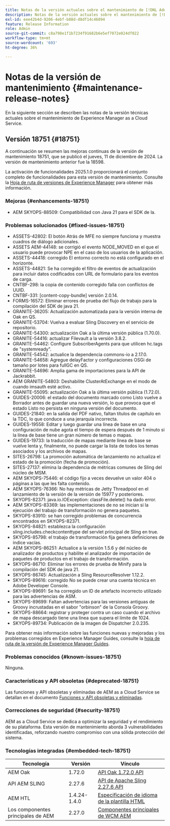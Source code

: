 ```yaml
---
title: Notas de la versión actuales sobre el mantenimiento de [!DNL Adobe Experience Manager] as a Cloud Service.
description: Notas de la versión actuales sobre el mantenimiento de [!DNL Adobe Experience Manager] as a Cloud Service.
exl-id: eee42b4d-9206-4ebf-b88d-d8df14c46094
feature: Release Information
role: Admin
source-git-commit: c8a798e1f1b7234f91682b6e5ef7072e024df022
workflow-type: tm+mt
source-wordcount: '693'
ht-degree: 36%

---
```



# Notas de la versión de mantenimiento {#maintenance-release-notes}

En la siguiente sección se describen las notas de la versión técnicas actuales sobre el mantenimiento de Experience Manager as a Cloud Service.

## Versión 18751 {#18751}

A continuación se resumen las mejoras continuas de la versión de mantenimiento 18751, que se publicó el jueves, 11 de diciembre de 2024. La versión de mantenimiento anterior fue la 18598.

La activación de funcionalidades 2025.1.0 proporcionará el conjunto completo de funcionalidades para esta versión de mantenimiento. Consulte la [Hoja de ruta de versiones de Experience Manager](https://experienceleague.adobe.com/es/docs/experience-manager-release-information/aem-release-updates/update-releases-roadmap) para obtener más información.

### Mejoras {#enhancements-18751}

* AEM SKYOPS-88509: Compatibilidad con Java 21 para el SDK de la.

### Problemas solucionados {#fixed-issues-18751}

* ASSETS-42802: El botón Atrás de MFE no siempre funciona y muestra cuadros de diálogo adicionales.
* ASSETS AEM-44148: se corrigió el evento NODE_MOVED en el que el usuario puede provocar NPE en el caso de los usuarios de la aplicación.
* ASSETS-44418: corregido El entorno correcto no está configurado en el horizonte.
* ASSETS-44821: Se ha corregido el filtro de eventos de actualización para incluir datos codificados con URL de formulario para los eventos de carga.
* CNTBF-298: la copia de contenido corregido falla con conflictos de UUID.
* CNTBF-331: [content-copy-bundle] versión 2.0.14.
* FORMS-16572: Eliminar errores de prueba del flujo de trabajo para la compilación del SDK de java 21.
* GRANITE-36205: Actualización automatizada para la versión interna de Oak en QS.
* GRANITE-53704: Vuelva a evaluar Sling Discovery en el servicio de repositorio.
* GRANITE-54300: actualización Oak a la última versión pública (1.70.0).
* GRANITE-54416: actualizar Filevault a la versión 3.8.2.
* GRANITE-54462: Configure SubscriberAgents para que utilicen hc.tags de &quot;systemready&quot;.
* GRANITE-54542: actualice la dependencia commons-io a 2.17.0.
* GRANITE-54658: Agregue delayFactor y configuraciones OSGi de tamaño por lotes para fullGC en QS.
* GRANITE-54696: Amplia gama de importaciones para la API de Jackrabbit.
* AEM GRANITE-54803: Deshabilite ClusterAtExchange en el modo de cuando imsauth esté activo.
* GRANITE-55095: actualización Oak a la última versión pública (1.72.0).
* GUIDES-20006: el estado del documento marcado como Listo vuelve a Borrador antes de guardar una nueva versión, lo que provoca que el estado Listo no persista en ninguna versión del documento.
* GUIDES-21840: en la salida del PDF nativo, faltan títulos de capítulo en la TDC, lo que conduce a una jerarquía incorrecta.
* GUIDES-19558: Editar y luego guardar una línea de base en una configuración de nube agota el tiempo de espera después de 1 minuto si la línea de base tiene un gran número de temas o mapas.
* GUIDES-19733: la traducción de mapas mediante línea de base se vuelve lenta y, finalmente, no puede cargar la lista de todos los temas asociados y los archivos de mapas.
* SITES-26798: La promoción automática de lanzamiento no actualiza el estado de la promoción (fecha de promoción).
* SITES-27137: elimina la dependencia de métricas comunes de Sling del núcleo de MSM.
* AEM SKYOPS-75446: el código fijo a veces devuelve un valor 404 o páginas a las que les falta contenido.
* AEM SKYOPS-76366: No hay métricas de Jetty Threadpool en el lanzamiento de la versión de la versión de 15977 y posteriores.
* SKYOPS-82371: java.io.IOException: classFile.delete() ha dado error.
* AEM SKYOPS-83369: las implementaciones de no se inician si la ejecución del trabajo de transformación no genera paquetes.
* SKYOPS-83910: se han corregido problemas de concurrencia encontrados en SKYOPS-82371.
* SKYOPS-84821: establezca la configuración sling.includes.checkcontenttype del servlet principal de Sling en true.
* SKYOPS-85798: el trabajo de transformación fija genera definiciones de índice vacías.
* AEM SKYOPS-86251: Actualice a la versión 1.5.6 y del núcleo de analizador de productos y habilite el analizador de importación de paquetes de productos en el trabajo de transformación.
* SKYOPS-86710: Eliminar los errores de prueba de Minify para la compilación del SDK de java 21.
* SKYOPS-86745: Actualización a Sling ResourceResolver 1.12.2.
* SKYOPS-89616: corregido No se puede crear una cuenta técnica en Adobe Developer Console.
* SKYOPS-89691: Se ha corregido un ID de artefacto incorrecto utilizado para las advertencias de ASM.
* SKYOPS-89699: Faltan advertencias para las versiones antiguas de Groovy incrustadas en el sabor &quot;orbinson&quot; de la Consola Groovy.
* SKYOPS-88664: registrar y proteger contra un caso cuando el archivo de mapa descargado tiene una línea que supera el límite de 1024.
* SKYOPS-89734: Publicación de la imagen de Dispatcher 2.0.235.

Para obtener más información sobre las funciones nuevas y mejoradas y los problemas corregidos en Experience Manager Guides, consulte la [hoja de ruta de la versión de Experience Manager Guides](https://experienceleague.adobe.com/es/docs/experience-manager-guides/using/release-info/aem-guides-releases-roadmap).

### Problemas conocidos {#known-issues-18751}

Ninguna.

### Características y API obsoletas {#deprecated-18751}

Las funciones y API obsoletas y eliminadas de AEM as a Cloud Service se detallan en el documento [Funciones y API obsoletas y eliminadas](/help/release-notes/deprecated-removed-features.md).

### Correcciones de seguridad {#security-18751}

AEM as a Cloud Service se dedica a optimizar la seguridad y el rendimiento de su plataforma. Esta versión de mantenimiento aborda 3 vulnerabilidades identificadas, reforzando nuestro compromiso con una sólida protección del sistema.

### Tecnologías integradas {#embedded-tech-18751}

| Tecnología | Versión | Vínculo |
|---|---|---|
| AEM Oak | 1.72.0 | [API Oak 1.72.0 API](https://www.javadoc.io/doc/org.apache.jackrabbit/oak-api/1.72.0/index.html) |
| API AEM SLING | 2.27.6 | [API de Apache Sling 2.27.6 API](https://www.javadoc.io/doc/org.apache.sling/org.apache.sling.api/latest/index.html) |
| AEM HTL | 1.4.24-1.4.0 | [Especificación de idioma de la plantilla HTML](https://github.com/adobe/htl-spec) |
| Los componentes principales de AEM | 2.27.0 | [Componentes principales de WCM AEM](https://github.com/adobe/aem-core-wcm-components) |
